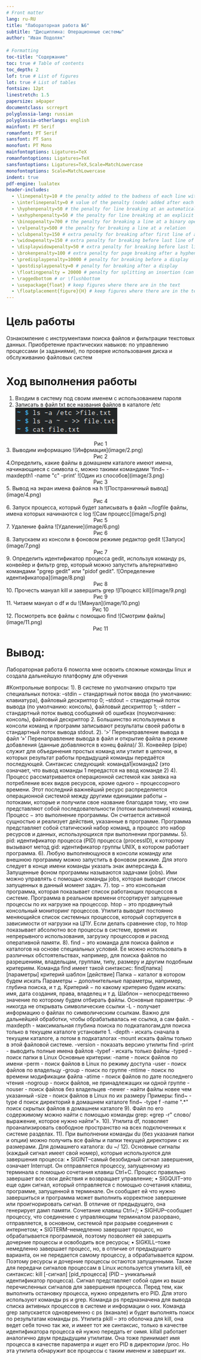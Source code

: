 ```yaml
---
# Front matter
lang: ru-RU
title: "Лабораторная работа №6"
subtitle: "Дисциплина: Операционные системы"
author: "Иван Подоляк"

# Formatting
toc-title: "Содержание"
toc: true # Table of contents
toc_depth: 2
lof: true # List of figures
lot: true # List of tables
fontsize: 12pt
linestretch: 1.5
papersize: a4paper
documentclass: scrreprt
polyglossia-lang: russian
polyglossia-otherlangs: english
mainfont: PT Serif
romanfont: PT Serif
sansfont: PT Sans
monofont: PT Mono
mainfontoptions: Ligatures=TeX
romanfontoptions: Ligatures=TeX
sansfontoptions: Ligatures=TeX,Scale=MatchLowercase
monofontoptions: Scale=MatchLowercase
indent: true
pdf-engine: lualatex
header-includes:
  - \linepenalty=10 # the penalty added to the badness of each line within a paragraph (no associated penalty node) Increasing the value makes tex try to have fewer lines in the paragraph.
  - \interlinepenalty=0 # value of the penalty (node) added after each line of a paragraph.
  - \hyphenpenalty=50 # the penalty for line breaking at an automatically inserted hyphen
  - \exhyphenpenalty=50 # the penalty for line breaking at an explicit hyphen
  - \binoppenalty=700 # the penalty for breaking a line at a binary operator
  - \relpenalty=500 # the penalty for breaking a line at a relation
  - \clubpenalty=150 # extra penalty for breaking after first line of a paragraph
  - \widowpenalty=150 # extra penalty for breaking before last line of a paragraph
  - \displaywidowpenalty=50 # extra penalty for breaking before last line before a display math
  - \brokenpenalty=100 # extra penalty for page breaking after a hyphenated line
  - \predisplaypenalty=10000 # penalty for breaking before a display
  - \postdisplaypenalty=0 # penalty for breaking after a display
  - \floatingpenalty = 20000 # penalty for splitting an insertion (can only be split footnote in standard LaTeX)
  - \raggedbottom # or \flushbottom
  - \usepackage{float} # keep figures where there are in the text
  - \floatplacement{figure}{H} # keep figures where there are in the text
---
```


# Цель работы

Ознакомление с инструментами поиска файлов и фильтрации текстовых данных.
Приобретение практических навыков: по управлению процессами (и заданиями), по
проверке использования диска и обслуживанию файловых систем

# Ход выполнения работы 
1. Входим в систему под своим именем с использованием пароля
2. Запиcать в файл txt все названия файлов в каталоге /etc
![Запись](image/1.png)
<center>Рис 1</center>
3. Выводим информацию 
![Инфрмация](image/2.png)
<center>Рис 2</center>
4.Определить, какие файлы в домашнем каталоге имеют имена, начинающиеся с символа c, можно такими командами 'find~ -maxdepth1 -name "c" -print' 
![Один из способов](image/3.png)
<center>Рис 3</center>
5. Вывод на экран имена файлов на h
![Постранничный вывод](image/4.png)
<center>Рис 4</center>
6. Запуск процесса, который будет записывать в файл ~/logfile файлы, имена которых начинаются с log
![Сам процесс](image/5.png)
<center>Рис 5</center>
7. Удаление файла
![Удаление](image/6.png)
<center>Рис 6</center>
8. Запускаем из консоли в фоновом режиме редактор gedit
![Запуск](image/7.png)
<center>Рис 7</center>
9. Определить идентификатор процесса gedit, используя команду ps, конвейер и фильтр grep, который можно запустить альтернативно командами "pgrep gedit" или "pidof gedit".
![Определение идентификатора](image/8.png)
<center>Рис 8</center>
10. Прочесть мануал kill и завершить grep
![Процесс kill](image/9.png)
<center>Рис 9</center>
11. Читаем мануал о df и du
![Мануал](image/10.png)
<center>Рис 10</center>
12. Посмотреть все файлы с помощью find
![Смотрим файлы](image/11.png)
<center>Рис 11</center>

# Вывод:
Лабораторная работа 6 помогла мне освоить сложные команды linux и создала дальнейшую платформу для обучения

#Контрольные вопросы:
1). В системе по умолчанию открыто три специальных потока:
–stdin − стандартный поток ввода (по умолчанию: клавиатура), файловый дескриптор 0;
–stdout − стандартный поток вывода (по умолчанию: консоль), файловый дескриптор 1;
-stderr − стандартный поток вывод сообщений об ошибках (поумолчанию: консоль), файловый дескриптор 2.
Большинство используемых в консоли команд и программ записывают результаты своей работы в стандартный поток вывода stdout.
2). ‘>’ Перенаправление вывода в файл
‘»’ Перенаправление вывода в файл и открытие файла в режиме добавления (данные добавляются в конец файла)/
3). Конвейер (pipe) служит для объединения простых команд или утилит в цепочки, в которых результат работы предыдущей команды передаётся последующей.
Синтаксис следующий:
команда1|команда2 (это означает, что вывод команды 1 передастся на ввод команде 2)
4). Процесс рассматривается операционной системой как заявка на потребление всех видов ресурсов, кроме одного − процессорного времени. Этот последний важнейший ресурс распределяется операционной системой между другими единицами работы − потоками, которые и получили свое название благодаря тому, что они представляют собой последовательности (потоки выполнения) команд.
Процесс − это выполнение программы. Он считается активной сущностью и реализует действия, указанные в программе.
Программа представляет собой статический набор команд, а процесс это набор ресурсов и данных, использующихся при выполнении программы.
5). pid: идентификатор процесса (PID) процесса (processID), к которому вызывают метод
gid: идентификатор группы UNIX, в котором работает программа.
6). Любую выполняющуюся в консоли команду или внешнюю программу можно запустить в фоновом режиме. Для этого следует в конце имени команды указать знак амперсанда &.
Запущенные фоном программы называются задачами (jobs). Ими можно управлять с помощью команды jobs, которая выводит список запущенных в данный момент задач.
7). top − это консольная программа, которая показывает список работающих процессов в системе. Программа в реальном времени отсортирует запущенные процессы по их нагрузке на процессор.
htop − это продвинутый консольный мониторинг процессов. Утилита выводит постоянно меняющийся список системных процессов, который сортируется в зависимости от нагрузки на ЦПУ. Если делать сравнение сtop, то htop показывает абсолютно все процессы в системе, время их непрерывного использования, загрузку процессоров и расход оперативной памяти.
8). find − это команда для поиска файлов и каталогов на основе специальных условий. Ее можно использовать в различных обстоятельствах, например, для поиска файлов по разрешениям, владельцам, группам, типу, размеру и другим подобным критериям.
Команда find имеет такой синтаксис:
find[папка][параметры] критерий шаблон [действие]
Папка − каталог в котором будем искать
Параметры − дополнительные параметры, например, глубина поиска, и т д.
Критерий − по какому критерию будем искать: имя, дата создания, права, владелец и т д.
Шаблон – непосредственно значение по которому будем отбирать файлы.
Основные параметры:
-P никогда не открывать символические ссылки
-L - получает информацию о файлах по символическим ссылкам. Важно для дальнейшей обработки, чтобы обрабатывалась не ссылка, а сам файл.
-maxdepth - максимальная глубина поиска по подкаталогам,для поиска только в текущем каталоге установите 1.
-depth - искать сначала в текущем каталоге, а потом в подкаталогах
-mount искать файлы только в этой файловой системе.
-version - показать версию утилиты find
-print - выводить полные имена файлов
-typef - искать только файлы
-typed - поиск папки в Linux
Основные критерии:
-name - поиск файлов по имени
-perm - поиск файлов в Linux по режиму доступа
-user - поиск файлов по владельцу
-group - поиск по группе
-mtime - поиск по времени модификации файла
-atime - поиск файлов по дате последнего чтения
-nogroup - поиск файлов, не принадлежащих ни одной группе
-nouser - поиск файлов без владельцев
-newer - найти файлы новее чем указанный
-size - поиск файлов в Linux по их размеру
Примеры:
find~ -type d поиск директорий в домашнем каталоге
find~ -type f -name ".*" поиск скрытых файлов в домашнем каталоге
9). Файл по его содержимому можно найти с помощью команды grep: «grep -r" слово/выражение, которое нужно найти"».
10). Утилита df, позволяет проанализировать свободное пространство на всех подключенных к системе разделах.
11). При выполнении команды du (без указания папки и опции) можно получить все файлы и папки текущей директории с их размерами. Для домашнего каталога: du ~/
12). Основные сигналы (каждый сигнал имеет свой номер), которые используются для завершения процесса:
•	SIGINT–самый безобидный сигнал завершения, означает Interrupt. Он отправляется процессу, запущенному из терминала с помощью сочетания клавиш Ctrl+C. Процесс правильно завершает все свои действия и возвращает управление;
•	SIGQUIT–это еще один сигнал, который отправляется с помощью сочетания клавиш, программе, запущенной в терминале. Он сообщает ей что нужно завершиться и программа может выполнить корректное завершение или проигнорировать сигнал. В отличие от предыдущего, она генерирует дамп памяти. Сочетание клавиш Ctrl+/;
•	SIGHUP–сообщает процессу, что соединение с управляющим терминалом разорвано, отправляется, в основном, системой при разрыве соединения с интернетом;
•	SIGTERM–немедленно завершает процесс, но обрабатывается программой, поэтому позволяет ей завершить дочерние процессы и освободить все ресурсы;
•	SIGKILL–тоже немедленно завершает процесс, но, в отличие от предыдущего варианта, он не передается самому процессу, а обрабатывается ядром. Поэтому ресурсы и дочерние процессы остаются запущенными.
Также для передачи сигналов процессам в Linux используется утилита kill, её синтаксис: kill [-сигнал] [pid_процесса] (PID – уникальный идентификатор процесса). Сигнал представляет собой один из выше перечисленных сигналов для завершения процесса.
Перед тем, как выполнить остановку процесса, нужно определить его PID. Для этого используют команды ps и grep. Команда ps предназначена для вывода списка активных процессов в системе и информации о них. Команда grep запускается одновременно с ps (вканале) и будет выполнять поиск по результатам команды ps.
Утилита pkill – это оболочка для kill, она ведет себя точно так же, и имеет тот же синтаксис, только в качестве идентификатора процесса ей нужно передать ег оимя.
killall работает аналогично двум предыдущим утилитам. Она тоже принимает имя процесса в качестве параметра и ищет его PID в директории /proc. Но эта утилита обнаружит все процессы с таким именем и завершит их.
